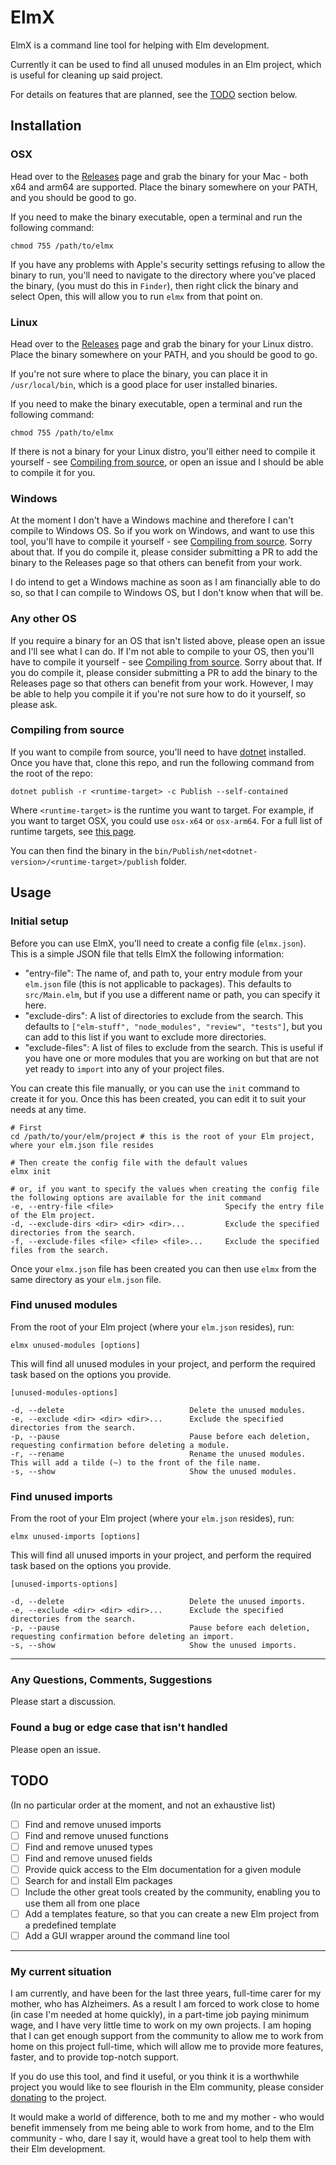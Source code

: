# ElmX

ElmX is a command line tool for helping with Elm development.

Currently it can be used to find all unused modules in an Elm project, which is useful for cleaning up said project.

For details on features that are planned, see the [TODO](#todo) section below.

## Installation

### OSX

Head over to the [Releases](https://github.com/phollyer/elmx/releases) page and grab the binary for your Mac - both x64 and arm64 are supported. Place the binary somewhere on your PATH, and you should be good to go.

If you need to make the binary executable, open a terminal and run the following command:

``` shell
chmod 755 /path/to/elmx
```

If you have any problems with Apple's security settings refusing to allow the binary to run, you'll need to navigate to the directory where you've placed the binary, (you must do this in `Finder`), then right click the binary and select Open, this will allow you to run `elmx` from that point on.

### Linux

Head over to the [Releases](https://github.com/phollyer/elmx/releases) page and grab the binary for your Linux distro. Place the binary somewhere on your PATH, and you should be good to go.

If you're not sure where to place the binary, you can place it in `/usr/local/bin`, which is a good place for user installed binaries.

If you need to make the binary executable, open a terminal and run the following command:

``` shell
chmod 755 /path/to/elmx
```

If there is not a binary for your Linux distro, you'll either need to compile it yourself - see [Compiling from source](#compiling-from-source), or open an issue and I should be able to compile it for you.

### Windows

At the moment I don't have a Windows machine and therefore I can't compile to Windows OS. So if you work on Windows, and want to use this tool, you'll have to compile it yourself - see [Compiling from source](#compiling-from-source). Sorry about that. If you do compile it, please consider submitting a PR to add the binary to the Releases page so that others can benefit from your work.

I do intend to get a Windows machine as soon as I am financially able to do so, so that I can compile to Windows OS, but I don't know when that will be.

### Any other OS

If you require a binary for an OS that isn't listed above, please open an issue and I'll see what I can do. If I'm not able to compile to your OS, then you'll have to compile it yourself - see [Compiling from source](#compiling-from-source). Sorry about that. If you do compile it, please consider submitting a PR to add the binary to the Releases page so that others can benefit from your work. However, I may be able to help you compile it if you're not sure how to do it yourself, so please ask.

### Compiling from source

If you want to compile from source, you'll need to have [dotnet](https://dotnet.microsoft.com/download) installed. Once you have that, clone this repo, and run the following command from the root of the repo:

``` shell
dotnet publish -r <runtime-target> -c Publish --self-contained
```

Where `<runtime-target>` is the runtime you want to target. For example, if you want to target OSX, you could use `osx-x64` or `osx-arm64`. For a full list of runtime targets, see [this page](https://docs.microsoft.com/en-us/dotnet/core/rid-catalog).

You can then find the binary in the `bin/Publish/net<dotnet-version>/<runtime-target>/publish` folder.

## Usage

### Initial setup

Before you can use ElmX, you'll need to create a config file (`elmx.json`). This is a simple JSON file that tells ElmX the following information:

- "entry-file": The name of, and path to, your entry module from your `elm.json` file (this is not applicable to packages). This defaults to `src/Main.elm`, but if you use a different name or path, you can specify it here.
- "exclude-dirs": A list of directories to exclude from the search. This defaults to `["elm-stuff", "node_modules", "review", "tests"]`, but you can add to this list if you want to exclude more directories.
- "exclude-files": A list of files to exclude from the search. This is useful if you have one or more modules that you are working on but that are not yet ready to `import` into any of your project files.

You can create this file manually, or you can use the `init` command to create it for you. Once this has been created, you can edit it to suit your needs at any time.

``` shell
# First
cd /path/to/your/elm/project # this is the root of your Elm project, where your elm.json file resides

# Then create the config file with the default values
elmx init

# or, if you want to specify the values when creating the config file the following options are available for the init command
-e, --entry-file <file>                         Specify the entry file of the Elm project.
-d, --exclude-dirs <dir> <dir> <dir>...         Exclude the specified directories from the search.
-f, --exclude-files <file> <file> <file>...     Exclude the specified files from the search.
```

Once your `elmx.json` file has been created you can then use `elmx` from the same directory as your `elm.json` file.

### Find unused modules

From the root of your Elm project (where your `elm.json` resides), run:

``` shell
elmx unused-modules [options]
```

This will find all unused modules in your project, and perform the required task based on the options you provide.

``` shell
[unused-modules-options]

-d, --delete                            Delete the unused modules.
-e, --exclude <dir> <dir> <dir>...      Exclude the specified directories from the search.
-p, --pause                             Pause before each deletion, requesting confirmation before deleting a module.
-r, --rename                            Rename the unused modules. This will add a tilde (~) to the front of the file name.
-s, --show                              Show the unused modules.
```

### Find unused imports

From the root of your Elm project (where your `elm.json` resides), run:

``` shell
elmx unused-imports [options]
```

This will find all unused imports in your project, and perform the required task based on the options you provide.

``` shell
[unused-imports-options]

-d, --delete                            Delete the unused imports.
-e, --exclude <dir> <dir> <dir>...      Exclude the specified directories from the search.
-p, --pause                             Pause before each deletion, requesting confirmation before deleting an import.
-s, --show                              Show the unused imports.
```

---

### Any Questions, Comments, Suggestions

Please start a discussion.

### Found a bug or edge case that isn't handled

Please open an issue.

## TODO

(In no particular order at the moment, and not an exhaustive list)

- [ ] Find and remove unused imports
- [ ] Find and remove unused functions
- [ ] Find and remove unused types
- [ ] Find and remove unused fields
- [ ] Provide quick access to the Elm documentation for a given module
- [ ] Search for and install Elm packages
- [ ] Include the other great tools created by the community, enabling you to use them all from one place
- [ ] Add a templates feature, so that you can create a new Elm project from a predefined template
- [ ] Add a GUI wrapper around the command line tool

---

### My current situation

I am currently, and have been for the last three years, full-time carer for my mother, who has Alzheimers. As a result I am forced to work close to home (in case I'm needed at home quickly), in a part-time job paying minimum wage, and I have very little time to work on my own projects. I am hoping that I can get enough support from the community to allow me to work from home on this project full-time, which will allow me to provide more features, faster, and to provide top-notch support.

If you do use this tool, and find it useful, or you think it is a worthwhile project you would like to see flourish in the Elm community, please consider [donating](https://github.com/sponsors/phollyer) to the project.

It would make a world of difference, both to me and my mother - who would benefit immensely from me being able to work from home, and to the Elm community - who, dare I say it, would have a great tool to help them with their Elm development.
